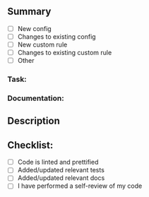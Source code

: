 ## Summary

- [ ] New config
- [ ] Changes to existing config
- [ ] New custom rule
- [ ] Changes to existing custom rule
- [ ] Other

### Task:

<!-- link to the task (if there is no task, create it) -->

### Documentation:

<!-- other relevant documentation that can help PR reviewer to understand the changes -->

## Description

<!--
Please provide a description that includes the following:

- Summary of changes and reasoning behind them
- TODO list in case of missing details
- List of open questions if there are any
-->

## Checklist:

- [ ] Code is linted and prettified
- [ ] Added/updated relevant tests
- [ ] Added/updated relevant docs
- [ ] I have performed a self-review of my code
